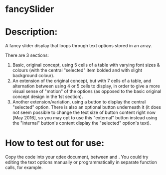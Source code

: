 # fancySlider

# Description:  
A fancy slider display that loops through text options stored in an array.

There are 3 sections:
1) Basic, original concept, using 5 cells of a table with varying font sizes & colours (with the central "selected" item bolded and with slight background colour).
2) An extension of the original concept, but with 7 cells of a table, and alternation between using 4 or 5 cells to display, in order to give a more visual sense of "motion" of the options (as opposed to the basic original concept design in the 1st section).
3) Another extension/variation, using a button to display the central "selected" option.  There is also an optional button underneath it (it does not seem possible to change the text size of button content right now [May 2016], so you may opt to use this "external" button instead using the "internal" button's content display the "selected" option's text).

# How to test out for use:  
Copy the code into your qdex document, between <document> and </document>.  You could try editing the text options manually or programmatically in separate function calls, for example.
